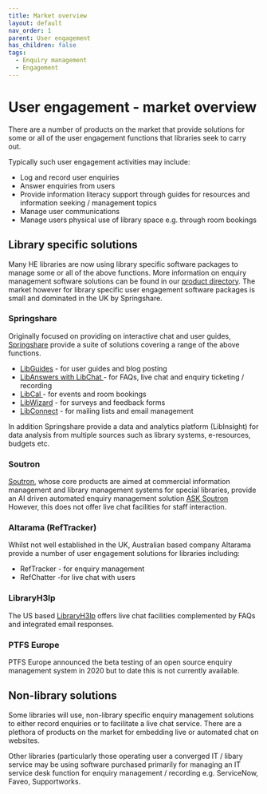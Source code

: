 ```yaml
---
title: Market overview
layout: default
nav_order: 1
parent: User engagement
has_children: false
tags:
  - Enquiry management
  - Engagement
---
```


# User engagement - market overview

There are a number of products on the market that provide solutions for some or all of the user engagement functions that libraries seek to carry out.

Typically such user engagement activities may include:

- Log and record user enquiries
- Answer enquiries from users
- Provide information literacy support through guides for resources and information seeking / management topics
- Manage user communications
- Manage users physical use of library space e.g. through room bookings

## Library specific solutions

Many HE libraries are now using library specific software packages to manage some or all of the above functions. More information on enquiry management software solutions can be found in our [product directory](/admin/#/collections/pages/entries/product_directory). The market however for library specific user engagement software packages is small and dominated in the UK by Springshare.

### Springshare

Originally focused on providing on interactive chat and user guides, [Springshare](www.springshare.com) provide a suite of solutions covering a range of the above functions.

- [LibGuides](https://www.springshare.com/libguides/) - for user guides and blog posting
- [LibAnswers with LibChat ](https://www.springshare.com/libanswers/)- for FAQs, live chat and enquiry ticketing / recording
- [LibCal ](https://www.springshare.com/libcal/)- for events and room bookings
- [LibWizard](https://www.springshare.com/libwizard/) - for surveys and feedback forms
- [LibConnect](https://www.springshare.com/libconnect/) - for mailing lists and email management

In addition Springshare provide a data and analytics platform (LibInsight) for data analysis from multiple sources such as library systems, e-resources, budgets etc.

### Soutron

[Soutron](https://www.soutron.com/), whose core products are aimed at commercial information management and library management systems for special libraries, provide an AI driven automated enquiry management solution [ASK Soutron](https://www.soutron.com/services/ask-soutron/)[ ](https://www.soutron.com/services/ask-soutron/)However, this does not offer live chat facilities for staff interaction.

### Altarama (RefTracker)

Whilst not well established in the UK, Australian based company Altarama provide a number of user engagement solutions for libraries including:

- RefTracker - for enquiry management
- RefChatter -for live chat with users

### LibraryH3lp

The US based [LibraryH3lp](https://libraryh3lp.com/) offers live chat facilities complemented by FAQs and integrated email responses.

### PTFS Europe

PTFS Europe announced the beta testing of an open source enquiry management system in 2020 but to date this is not currently available.

## Non-library solutions

Some libraries will use, non-library specific enquiry management solutions to either record enquiries or to facilitate a live chat service. There are a plethora of products on the market for embedding live or automated chat on websites.

Other libraries (particularly those operating user a converged IT / libary service may be using software purchased primarily for managing an IT service desk function for enquiry management / recording e.g. ServiceNow, Faveo, Supportworks.

